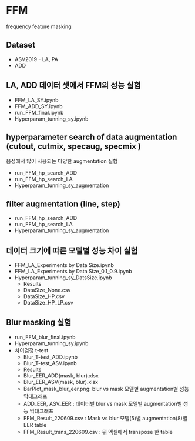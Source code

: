 # FFM
frequency feature masking

## Dataset 
* ASV2019 - LA, PA
* ADD

## LA, ADD 데이터 셋에서 FFM의 성능 실험
* FFM_LA_SY.ipynb
* FFM_ADD_SY.ipynb
* run_FFM_final.ipynb
* Hyperparam_tunning_sy.ipynb

## hyperparameter search of data augmentation (cutout, cutmix, specaug, specmix )
음성에서 많이 사용되는 다양한 augmentation 실험
* run_FFM_hp_search_ADD
* run_FFM_hp_search_LA
* Hyperparam_tunning_sy_augmentation



## filter augmentation (line, step)
* run_FFM_hp_search_ADD
* run_FFM_hp_search_LA
* Hyperparam_tunning_sy_augmentation


## 데이터 크기에 따른 모델별 성능 차이 실험
* FFM_LA_Experiments by Data Size.ipynb  
* FFM_LA_Experiments by Data Size_0.1_0.9.ipynb  
* Hyperparam_tunning_sy_DatsSize.ipynb  
  * Results  
   * DataSize_None.csv 
   * DataSize_HP.csv  
   * DataSize_HP_LP.csv  


## Blur masking 실험
* run_FFM_blur_final.ipynb
* Hyperparam_tunning_sy.ipynb
* 차이검정 t-test
  * Blur_T-test_ADD.ipynb
  * Blur_T-test_ASV.ipynb
   * Results
    *  Blur_EER_ADD(mask, blur).xlsx
    *  Blur_EER_ASV(mask, blur).xlsx
    * BarPlot_mask_blur_eer.png: blur vs mask 모델별 augmentation별 성능 막대그래프  
    * ADD_EER, ASV_EER : 데이터별 blur vs mask 모델별 augmentation별 성능 막대그래프
    *  FFM_Result_220609.csv : Mask vs blur 모델(5)별 augmentation(8)별 EER table
    *  FFM_Result_trans_220609.csv : 위 엑셀에서 transpose 한 table
